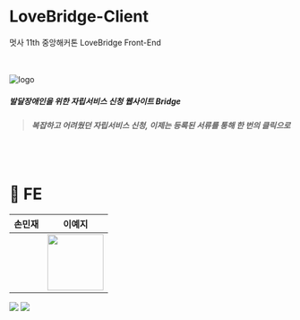 # LoveBridge-Client
멋사 11th 중앙해커톤 LoveBridge Front-End
<br/><br/><br/>


![logo](https://github.com/Likelion-at-SMWU-11th/LoveBridge-Client/assets/102468718/6aab0b1f-7252-454b-8cfe-821da7a3bb6f)
##### 발달장애인을 위한 자립서비스 신청 웹사이트 Bridge
> ##### 복잡하고 어려웠던 자립서비스 신청, 이제는 등록된 서류를 통해 한 번의 클릭으로
<br/><br/>

# 🚀 FE
|손민재|이예지|
|---|---|
||<img src="https://github.com/Likelion-at-SMWU-11th/LoveBridge-Client/assets/102468718/08462916-6e55-45fd-aa1a-844839a5e62a.png" width="100" height="100"/>|

<img src="https://img.shields.io/badge/React-61DAFB?style=flat&logo=React&logoColor=white"/>&nbsp;<img src="https://img.shields.io/badge/Javascript-F7DF1E?style=flat&logo=javascript&logoColor=black"/>
